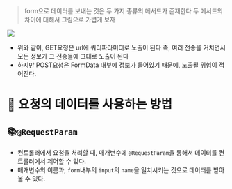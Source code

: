 > form으로 데이터를 보내는 것은 두 가지 종류의 메서드가 존재한다
> 두 메서드의 차이에 대해서 그림으로 가볍게 보자

![](https://i.imgur.com/hjWr2BR.png)

- 위와 같이, GET요청은 url에 쿼리파라미터로 노출이 된다
  즉, 여러 전송을 거치면서 모든 정보가 그 전송들에 그대로 노출이 된다
- 하지만 POST요청은 FormData 내부에 정보가 들어있기 때문에, 노출될 위험이 적어진다.

# 🚀 요청의 데이터를 사용하는 방법

## 📚`@RequestParam`
- 컨트롤러에서 요청을 처리할 때, 매개변수에 `@RequestParam`을 통해서 데이터를 컨트롤러에서 제어할 수 있다.
- 매개변수의 이름과, `form`내부의 `input`의 `name`을 일치시키는 것으로 데이터를 받아올 수 있다.